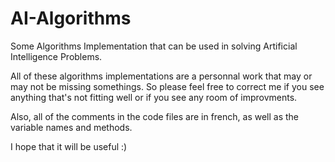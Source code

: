 # AI-Algorithms
Some Algorithms Implementation that can be used in solving Artificial Intelligence Problems.

All of these algorithms implementations are a personnal work that may or may not be missing somethings.
So please feel free to correct me if you see anything that's not fitting well or if you see any room 
of improvments.

Also, all of the comments in the code files are in french, as well as the variable names and methods.

I hope that it will be useful :)
